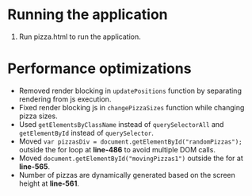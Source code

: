 # Running the application
1. Run pizza.html to run the application.

# Performance optimizations
* Removed render blocking in `updatePositions` function by separating rendering from js execution.
* Fixed render blocking js in `changePizzaSizes` function while changing pizza sizes.
* Used `getElementsByClassName` instead of `querySelectorAll` and `getElementById` instead of `querySelector`.
* Moved `var pizzasDiv = document.getElementById("randomPizzas");` outside the for loop at __line-486__ to avoid multiple DOM calls.
* Moved `document.getElementById("movingPizzas1")` outside the for at __line-565__.
* Number of pizzas are dynamically generated based on the screen height at __line-561__.
